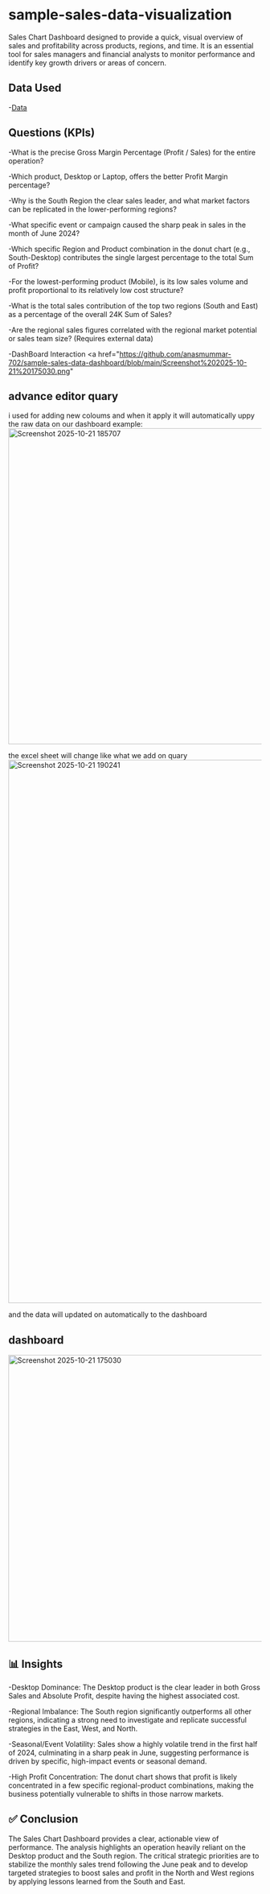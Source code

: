 # sample-sales-data-visualization
Sales Chart Dashboard designed to provide a quick, visual overview of sales and profitability across products, regions, and time. It is an essential tool for sales managers and financial analysts to monitor performance and identify key growth drivers or areas of concern.

## Data Used
-<a href="https://github.com/anasmummar-702/sample-sales-data-dashboard/blob/main/sales_data.xlsx">Data</a>

## Questions (KPIs)
-What is the precise Gross Margin Percentage (Profit / Sales) for the entire operation?

-Which product, Desktop or Laptop, offers the better Profit Margin percentage?

-Why is the South Region the clear sales leader, and what market factors can be replicated in the lower-performing regions?

-What specific event or campaign caused the sharp peak in sales in the month of June 2024?

-Which specific Region and Product combination in the donut chart (e.g., South-Desktop) contributes the single largest percentage to the total Sum of Profit?

-For the lowest-performing product (Mobile), is its low sales volume and profit proportional to its relatively low cost structure?

-What is the total sales contribution of the top two regions (South and East) as a percentage of the overall 24K Sum of Sales?

-Are the regional sales figures correlated with the regional market potential or sales team size? (Requires external data)

-DashBoard Interaction <a href="https://github.com/anasmummar-702/sample-sales-data-dashboard/blob/main/Screenshot%202025-10-21%20175030.png"

## advance editor quary
i used for adding new coloums and when it apply it will automatically uppy the raw data on our dashboard
example:
<img width="1452" height="628" alt="Screenshot 2025-10-21 185707" src="https://github.com/user-attachments/assets/27e607e8-f3e7-4415-b71c-0cd3d1c0d993" />

the excel sheet will change like what we add on quary
<img width="1920" height="1080" alt="Screenshot 2025-10-21 190241" src="https://github.com/user-attachments/assets/22b2e20e-7b77-49e8-9405-70cf3f9f40da" />

and the data will updated on automatically to the dashboard
## dashboard
<img width="1009" height="570" alt="Screenshot 2025-10-21 175030" src="https://github.com/user-attachments/assets/5a7ce221-a85b-4437-9f6a-e3ee05818a4f" />


## 📊 Insights
-Desktop Dominance: The Desktop product is the clear leader in both Gross Sales and Absolute Profit, despite having the highest associated cost.

-Regional Imbalance: The South region significantly outperforms all other regions, indicating a strong need to investigate and replicate successful strategies in the East, West, and North.

-Seasonal/Event Volatility: Sales show a highly volatile trend in the first half of 2024, culminating in a sharp peak in June, suggesting performance is driven by specific, high-impact events or seasonal demand.

-High Profit Concentration: The donut chart shows that profit is likely concentrated in a few specific regional-product combinations, making the business potentially vulnerable to shifts in those narrow markets.

## ✅ Conclusion
The Sales Chart Dashboard provides a clear, actionable view of performance. The analysis highlights an operation heavily reliant on the Desktop product and the South region. The critical strategic priorities are to stabilize the monthly sales trend following the June peak and to develop targeted strategies to boost sales and profit in the North and West regions by applying lessons learned from the South and East.
